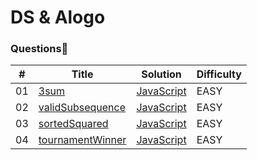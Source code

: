 # DS & Alogo

### Questions🧐

| #   | Title                                                                                                 | Solution                                                                                        | Difficulty |
| --- | ----------------------------------------------------------------------------------------------------- | ----------------------------------------------------------------------------------------------- | ---------- |
| 01  | [3sum](https://github.com/AlankritVerma07/Prep-DS-Algo-/blob/master/3sum.txt)                         | [JavaScript](https://github.com/AlankritVerma07/Prep-DS-Algo-/blob/master/3sum.js)              | EASY       |
| 02  | [validSubsequence](https://github.com/AlankritVerma07/Prep-DS-Algo-/blob/master/validSubseq.txt)      | [JavaScript](https://github.com/AlankritVerma07/Prep-DS-Algo-/blob/master/validSubseq.js)       | EASY       |
| 03  | [sortedSquared](https://github.com/AlankritVerma07/Prep-DS-Algo-/blob/master/sortedSq.txt)            | [JavaScript](https://github.com/AlankritVerma07/Prep-DS-Algo-/blob/master/sortedSquared.js)     | EASY       |
| 04  | [tournamentWinner](https://github.com/AlankritVerma07/Prep-DS-Algo-/blob/master/tournamentWinner.txt) | [JavaScript](https://github.com/AlankritVerma07/Prep-DS-Algo-/blob/master/tournamentWinnner.js) | EASY       |
